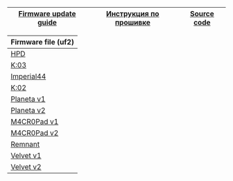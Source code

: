 | [Firmware update guide][12]  | [Инструкция по прошивке][13] | [Source code][14] |
| ---------------------------  | ---------------------------- | ----------------- |


| Firmware file (uf2) |
| ------------------- |
|[HPD][01]
|[K:03][02]
|[Imperial44][03]
|[K:02][04]
|[Planeta v1][05]
|[Planeta v2][06]
|[M4CR0Pad v1][07]
|[M4CR0Pad v2][08]
|[Remnant][09]
|[Velvet v1][10]
|[Velvet v2][11]


[01]: https://github.com/ergohaven/vial-qmk/releases/download/3.5.0/3.5.0_hpd_v1.uf2                          
[02]: https://github.com/ergohaven/vial-qmk/releases/download/3.5.0/3.5.0_k03_v1.uf2          
[03]: https://github.com/ergohaven/vial-qmk/releases/download/3.5.0/3.5.0_imperial44_v1.uf2    
[04]: https://github.com/ergohaven/vial-qmk/releases/download/3.5.0/3.5.0_k02_v1.uf2
[05]: https://github.com/ergohaven/vial-qmk/releases/download/3.5.0/3.5.0_planeta_v1.uf2
[06]: https://github.com/ergohaven/vial-qmk/releases/download/3.5.0/3.5.0_planeta_v2.uf2
[07]: https://github.com/ergohaven/vial-qmk/releases/download/3.5.0/3.5.0_macropad_v1.uf2
[08]: https://github.com/ergohaven/vial-qmk/releases/download/3.5.0/3.5.0_macropad_v2.uf2
[09]: https://github.com/ergohaven/vial-qmk/releases/download/3.5.0/3.5.0_remnant_v1.uf2
[10]: https://github.com/ergohaven/vial-qmk/releases/download/3.5.0/3.5.0_velvet_v1.uf2
[11]: https://github.com/ergohaven/vial-qmk/releases/download/3.5.0/3.5.0_velvet_v2.uf2
[12]: https://ergohaven.xyz/docs
[13]: https://ru.ergohaven.xyz/docs
[14]: https://github.com/ergohaven/vial-qmk/tree/vial/keyboards/ergohaven
